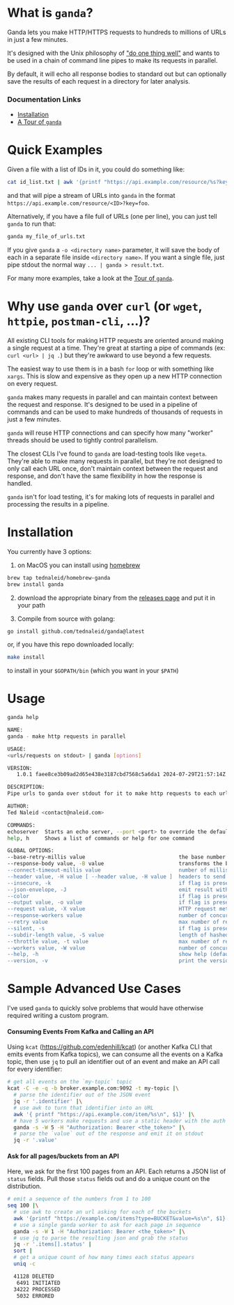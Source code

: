 # What is `ganda`?

Ganda lets you make HTTP/HTTPS requests to hundreds to millions of URLs in just a few minutes.

It's designed with the Unix philosophy of ["do one thing well"](https://en.wikipedia.org/wiki/Unix_philosophy#Do_One_Thing_and_Do_It_Well) and wants to be used in a chain of command line pipes to make its requests in parallel. 

By default, it will echo all response bodies to standard out but can optionally save the results of each request in a directory for later analysis.

### Documentation Links

* [Installation](#installation)
* [A Tour of `ganda`](docs/GANDA_TOUR.ipynb)

# Quick Examples

Given a file with a list of IDs in it, you could do something like:

```bash
cat id_list.txt | awk '{printf "https://api.example.com/resource/%s?key=foo\n", $1}' | ganda
```
    
and that will pipe a stream of URLs into `ganda` in the format `https://api.example.com/resource/<ID>?key=foo`.

Alternatively, if you have a file full of URLs (one per line), you can just tell `ganda` to run that:

```bash
ganda my_file_of_urls.txt
```

If you give `ganda` a `-o <directory name>` parameter, it will save the body of each in a separate file inside `<directory name>`.  If you want a single file, just pipe stdout the normal way `... | ganda > result.txt`.

For many more examples, take a look at the [Tour of `ganda`](docs/GANDA_TOUR.ipynb).

# Why use `ganda` over `curl` (or `wget`, `httpie`, `postman-cli`, ...)?

All existing CLI tools for making HTTP requests are oriented around making a single request at a time.  They're great
at starting a pipe of commands (ex: `curl <url> | jq .`) but they're awkward to use beyond a few requests.

The easiest way to use them is in a bash `for` loop or with something like `xargs`.  This is slow and expensive as they open up a new HTTP connection on every request.  

`ganda` makes many requests in parallel and can maintain context between the request and response.  It's designed to
be used in a pipeline of commands and can be used to make hundreds of thousands of requests in just a few minutes. 

`ganda` will reuse HTTP connections and can specify how many "worker" threads should be used to tightly control parallelism. 

The closest CLIs I've found to `ganda` are load-testing tools like `vegeta`.  They're able to make many requests in
parallel, but they're not designed to only call each URL once, don't maintain context between the request and response,
and don't have the same flexibility in how the response is handled.

`ganda` isn't for load testing, it's for making lots of requests in parallel and processing the results in a pipeline.


# Installation

You currently have 3 options:

1. on MacOS you can install using [homebrew](https://brew.sh/)
```bash
brew tap tednaleid/homebrew-ganda
brew install ganda
```

2. download the appropriate binary from the [releases page](https://github.com/tednaleid/ganda/releases) and put it in your path

3. Compile from source with golang:

```bash
go install github.com/tednaleid/ganda@latest
```

or, if you have this repo downloaded locally:

```bash
make install
```

to install in your `$GOPATH/bin` (which you want in your `$PATH`)

# Usage

```bash
ganda help

NAME:
ganda - make http requests in parallel

USAGE:
<urls/requests on stdout> | ganda [options]

VERSION:
   1.0.1 faee8ce3b09ad2d65e438e3187cbd7568c5a6da1 2024-07-29T21:57:14Z

DESCRIPTION:
Pipe urls to ganda over stdout for it to make http requests to each url in parallel.

AUTHOR:
Ted Naleid <contact@naleid.com>

COMMANDS:
echoserver  Starts an echo server, --port <port> to override the default port of 8080
help, h     Shows a list of commands or help for one command

GLOBAL OPTIONS:
--base-retry-millis value                              the base number of milliseconds to wait before retrying a request, exponential backoff is used for retries (default: 1000)
--response-body value, -B value                        transforms the body of the response. Values: 'raw' (unchanged), 'base64', 'discard' (don't emit body), 'escaped' (JSON escaped string), 'sha256' (default: raw)
--connect-timeout-millis value                         number of milliseconds to wait for a connection to be established before timeout (default: 10000)
--header value, -H value [ --header value, -H value ]  headers to send with every request, can be used multiple times (gzip and keep-alive are already there)
--insecure, -k                                         if flag is present, skip verification of https certificates (default: false)
--json-envelope, -J                                    emit result with JSON envelope with url, status, length, and body fields, assumes result is valid json (default: false)
--color                                                if flag is present, add color to success/warn messages (default: false)
--output value, -o value                               if flag is present, save response bodies to files in the specified directory
--request value, -X value                              HTTP request method to use (default: "GET")
--response-workers value                               number of concurrent workers that will be processing responses, if not specified will be same as --workers (default: 0)
--retry value                                          max number of retries on transient errors (5XX status codes/timeouts) to attempt (default: 0)
--silent, -s                                           if flag is present, omit showing response code for each url only output response bodies (default: false)
--subdir-length value, -S value                        length of hashed subdirectory name to put saved files when using -o; use 2 for > 5k urls, 4 for > 5M urls (default: 0)
--throttle value, -t value                             max number of requests to process per second, default is unlimited (default: -1)
--workers value, -W value                              number of concurrent workers that will be making requests, increase this for more requests in parallel (default: 1)
--help, -h                                             show help (default: false)
--version, -v                                          print the version (default: false)
```

# Sample Advanced Use Cases

I've used `ganda` to quickly solve problems that would have otherwise required writing a custom program.  

#### Consuming Events From Kafka and Calling an API

Using `kcat` (https://github.com/edenhill/kcat) (or another Kafka CLI that emits events from Kafka topics), we can consume all the events on a Kafka topic, then use `jq` to pull an identifier out of an event and make an API call for every identifier:

```bash
# get all events on the `my-topic` topic
kcat -C -e -q -b broker.example.com:9092 -t my-topic |\
  # parse the identifier out of the JSON event
  jq -r '.identifier' |\
  # use awk to turn that identifier into an URL
  awk '{ printf "https://api.example.com/item/%s\n", $1}' |\
  # have 5 workers make requests and use a static header with the auth token for every request
  ganda -s -W 5 -H "Authorization: Bearer <the_token>" |\
  # parse the `value` out of the response and emit it on stdout
  jq -r '.value'
```

#### Ask for all pages/buckets from an API

Here, we ask for the first 100 pages from an API.  Each returns a JSON list of `status` fields.  Pull those `status` fields out and do a unique count on the distribution.

```bash
# emit a sequence of the numbers from 1 to 100
seq 100 |\
  # use awk to create an url asking for each of the buckets
  awk '{printf "https://example.com/items?type=BUCKET&value=%s\n", $1}' |\
  # use a single ganda worker to ask for each page in sequence
  ganda -s -W 1 -H "Authorization: Bearer <the_token>" |\
  # use jq to parse the resulting json and grab the status
  jq -r '.items[].status' | 
  sort | 
  # get a unique count of how many times each status appears
  uniq -c

  41128 DELETED
   6491 INITIATED
  34222 PROCESSED
   5032 ERRORED
```